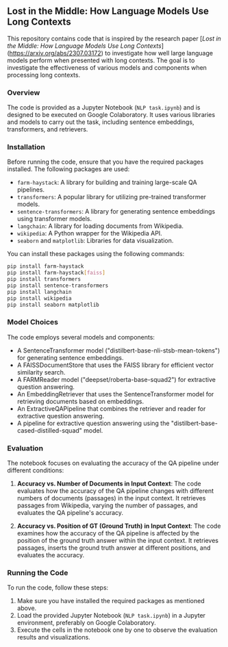 ## Lost in the Middle: How Language Models Use Long Contexts

This repository contains code that is inspired by the research paper [_Lost in the Middle: How Language Models Use Long Contexts_] (https://arxiv.org/abs/2307.03172) to investigate how well large language models perform when presented with long contexts. The goal is to investigate the effectiveness of various models and components when processing long contexts.
 
### Overview

The code is provided as a Jupyter Notebook (`NLP task.ipynb`) and is designed to be executed on Google Colaboratory. It uses various libraries and models to carry out the task, including sentence embeddings, transformers, and retrievers.

### Installation

Before running the code, ensure that you have the required packages installed. The following packages are used:

- `farm-haystack`: A library for building and training large-scale QA pipelines.
- `transformers`: A popular library for utilizing pre-trained transformer models.
- `sentence-transformers`: A library for generating sentence embeddings using transformer models.
- `langchain`: A library for loading documents from Wikipedia.
- `wikipedia`: A Python wrapper for the Wikipedia API.
- `seaborn` and `matplotlib`: Libraries for data visualization.

You can install these packages using the following commands:

```bash
pip install farm-haystack
pip install farm-haystack[faiss]
pip install transformers
pip install sentence-transformers
pip install langchain
pip install wikipedia
pip install seaborn matplotlib
```

### Model Choices

The code employs several models and components:

- A SentenceTransformer model ("distilbert-base-nli-stsb-mean-tokens") for generating sentence embeddings.
- A FAISSDocumentStore that uses the FAISS library for efficient vector similarity search.
- A FARMReader model ("deepset/roberta-base-squad2") for extractive question answering.
- An EmbeddingRetriever that uses the SentenceTransformer model for retrieving documents based on embeddings.
- An ExtractiveQAPipeline that combines the retriever and reader for extractive question answering.
- A pipeline for extractive question answering using the "distilbert-base-cased-distilled-squad" model.

### Evaluation

The notebook focuses on evaluating the accuracy of the QA pipeline under different conditions:

1. **Accuracy vs. Number of Documents in Input Context**: The code evaluates how the accuracy of the QA pipeline changes with different numbers of documents (passages) in the input context. It retrieves passages from Wikipedia, varying the number of passages, and evaluates the QA pipeline's accuracy.

2. **Accuracy vs. Position of GT (Ground Truth) in Input Context**: The code examines how the accuracy of the QA pipeline is affected by the position of the ground truth answer within the input context. It retrieves passages, inserts the ground truth answer at different positions, and evaluates the accuracy.

### Running the Code

To run the code, follow these steps:

1. Make sure you have installed the required packages as mentioned above.
2. Load the provided Jupyter Notebook (`NLP task.ipynb`) in a Jupyter environment, preferably on Google Colaboratory.
3. Execute the cells in the notebook one by one to observe the evaluation results and visualizations.
